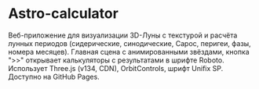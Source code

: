 # Astro-calculator
Веб-приложение для визуализации 3D-Луны с текстурой и расчёта лунных периодов (сидерические, синодические, Сарос, перигеи, фазы, номера месяцев). Главная сцена с анимированными звёздами, кнопка ">>" открывает калькуляторы с результатами в шрифте Roboto. Использует Three.js (v134, CDN), OrbitControls, шрифт Unifix SP. Доступно на GitHub Pages.
